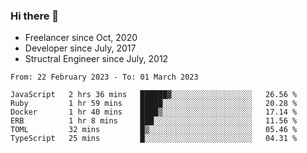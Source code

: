 ### Hi there 👋

- Freelancer since Oct, 2020
- Developer since July, 2017
- Structral Engineer since July, 2012

<!--START_SECTION:waka-->

```text
From: 22 February 2023 - To: 01 March 2023

JavaScript   2 hrs 36 mins   ██████▓░░░░░░░░░░░░░░░░░░   26.56 %
Ruby         1 hr 59 mins    █████░░░░░░░░░░░░░░░░░░░░   20.28 %
Docker       1 hr 40 mins    ████▒░░░░░░░░░░░░░░░░░░░░   17.14 %
ERB          1 hr 8 mins     ███░░░░░░░░░░░░░░░░░░░░░░   11.56 %
TOML         32 mins         █▒░░░░░░░░░░░░░░░░░░░░░░░   05.46 %
TypeScript   25 mins         █░░░░░░░░░░░░░░░░░░░░░░░░   04.31 %
```

<!--END_SECTION:waka-->
